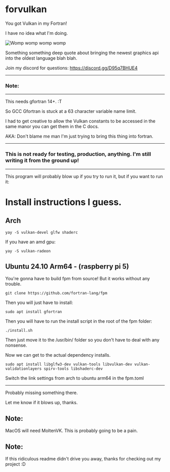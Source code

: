 # forvulkan
 You got Vulkan in my Fortran!

I have no idea what I'm doing.

![Womp womp womp womp](https://media.tenor.com/A_5FXBGEjkYAAAAM/yes.gif)

Something something deep quote about bringing the newest graphics api into the oldest language blah blah.

Join my discord for questions: https://discord.gg/D95q7BHUE4

-----

### Note:

-----

This needs gfortran 14+. :T

So GCC Gfortran is stuck at a 63 character variable name limit.

I had to get creative to allow the Vulkan constants to be accessed in the same manor you can get them in the C docs.

AKA: Don't blame me man I'm just trying to bring this thing into fortran.

-----

### This is not ready for testing, production, anything. I'm still writing it from the ground up!

-----


This program will probably blow up if you try to run it, but if you want to run it:

# Install instructions I guess.

## Arch

```
yay -S vulkan-devel glfw shaderc
```

If you have an amd gpu:

```
yay -S vulkan-radeon
```

## Ubuntu 24.10 Arm64 - (raspberry pi 5)

You're gonna have to build fpm from source! But it works without any trouble.

```
git clone https://github.com/fortran-lang/fpm
```

Then you will just have to install:

```
sudo apt install gfortran
```

Then you will have to run the install script in the root of the fpm folder:

```
./install.sh
```

Then just move it to the /usr/bin/ folder so you don't have to deal with any nonsense.

Now we can get to the actual dependency installs.

```
sudo apt install libglfw3-dev vulkan-tools libvulkan-dev vulkan-validationlayers spirv-tools libshaderc-dev
```

Switch the link settings from arch to ubuntu arm64 in the fpm.toml

-----

Probably missing something there.

Let me know if it blows up, thanks.

## Note:
MacOS will need MoltenVK. This is probably going to be a pain.

## Note:
If this ridiculous readme didn't drive you away, thanks for checking out my project :D
